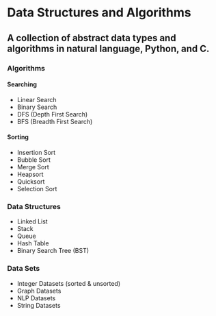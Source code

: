 # Data Structures and Algorithms

## A collection of abstract data types and algorithms in natural language, Python, and C.

### Algorithms


#### Searching
- Linear Search
- Binary Search
- DFS (Depth First Search)
- BFS (Breadth First Search)

#### Sorting

- Insertion Sort
- Bubble Sort
- Merge Sort
- Heapsort
- Quicksort
- Selection Sort

### Data Structures

- Linked List
- Stack
- Queue
- Hash Table
- Binary Search Tree (BST)

### Data Sets

- Integer Datasets (sorted & unsorted)
- Graph Datasets
- NLP Datasets
- String Datasets

